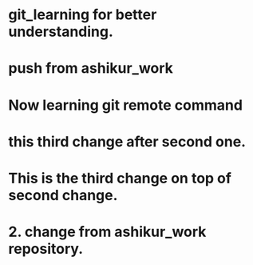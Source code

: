 # git_learning for better understanding.
# push from ashikur_work
# Now learning git remote command
# this third change after second one.
# This is the third change on top of second change.


# 2. change from ashikur_work repository.